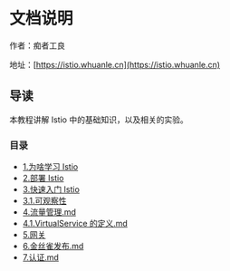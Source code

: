 # 文档说明

作者：痴者工良

地址：[https://istio.whuanle.cn](https://istio.whuanle.cn)

## 导读

本教程讲解 Istio 中的基础知识，以及相关的实验。



### 目录

*  [1.为啥学习 Istio](1.start.md) 
*  [2.部署 Istio](2.deploy.md) 
*  [3.快速入门 Istio](3.try.md) 
*   [3.1.可观察性](3.1.tlm.md) 
*  [4.流量管理.md](4.traffic.md) 
*  [4.1.VirtualService 的定义.md](4.1.vs.md) 
*  [5.网关](5.gateway.md) 
*  [6.金丝雀发布.md](6.jsq.md)  
*  [7.认证.md](7.safe.md) 